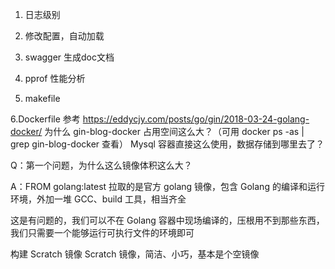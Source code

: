 1. 日志级别

2. 修改配置，自动加载

3. swagger 生成doc文档

4. pprof 性能分析

5. makefile

6.Dockerfile 参考 https://eddycjy.com/posts/go/gin/2018-03-24-golang-docker/
为什么 gin-blog-docker 占用空间这么大？（可用 docker ps -as | grep gin-blog-docker 查看）
Mysql 容器直接这么使用，数据存储到哪里去了？

Q：第一个问题，为什么这么镜像体积这么大？

A：FROM golang:latest 拉取的是官方 golang 镜像，包含 Golang 的编译和运行环境，外加一堆 GCC、build 工具，相当齐全

这是有问题的，我们可以不在 Golang 容器中现场编译的，压根用不到那些东西，我们只需要一个能够运行可执行文件的环境即可

构建 Scratch 镜像
Scratch 镜像，简洁、小巧，基本是个空镜像

